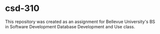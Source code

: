 # csd-310
This repository was created as an assignment for Bellevue University's BS in Software Development Database Development and Use class.
